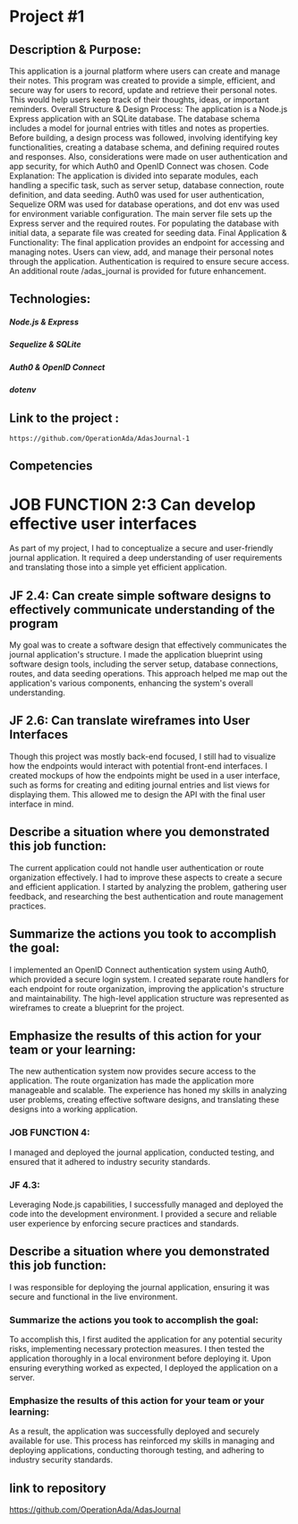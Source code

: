 # Project #1

## Description & Purpose:
This application is a journal platform where users can create and manage their notes. This program was created to provide a simple, efficient, and secure way for users to record, update and retrieve their personal notes. This would help users keep track of their thoughts, ideas, or important reminders.
Overall Structure & Design Process: The application is a Node.js Express application with an SQLite database. The database schema includes a model for journal entries with titles and notes as properties. Before building, a design process was followed, involving identifying key functionalities, creating a database schema, and defining required routes and responses. Also, considerations were made on user authentication and app security, for which Auth0 and OpenID Connect was chosen.
Code Explanation: The application is divided into separate modules, each handling a specific task, such as server setup, database connection, route definition, and data seeding. Auth0 was used for user authentication, Sequelize ORM was used for database operations, and dot env was used for environment variable configuration. The main server file sets up the Express server and the required routes. For populating the database with initial data, a separate file was created for seeding data.
 Final Application & Functionality: The final application provides an endpoint for accessing and managing notes. Users can view, add, and manage their personal notes through the application. Authentication is required to ensure secure access. An additional route /adas_journal is provided for future enhancement.

## Technologies:

 ##### Node.js & Express
 ##### Sequelize & SQLite
 ##### Auth0 & OpenID Connect
 ##### dotenv

## Link to the project : 
	https://github.com/OperationAda/AdasJournal-1

## Competencies

# JOB FUNCTION 2:3 Can develop effective user interfaces				
As part of my project, I had to conceptualize a secure and user-friendly journal application. It required a deep understanding of user requirements and translating those into a simple yet efficient application.
## JF 2.4: Can create simple software designs to effectively communicate understanding of the program				
My goal was to create a software design that effectively communicates the journal application's structure. I made the application blueprint using software design tools, including the server setup, database connections, routes, and data seeding operations. This approach helped me map out the application's various components, enhancing the system's overall understanding.
## JF 2.6: Can translate wireframes into User Interfaces				
Though this project was mostly back-end focused, I still had to visualize how the endpoints would interact with potential front-end interfaces. I created mockups of how the endpoints might be used in a user interface, such as forms for creating and editing journal entries and list views for displaying them. This allowed me to design the API with the final user interface in mind.

## Describe a situation where you demonstrated this job function:
The current application could not handle user authentication or route organization effectively. I had to improve these aspects to create a secure and efficient application. I started by analyzing the problem, gathering user feedback, and researching the best authentication and route management practices.

## Summarize the actions you took to accomplish the goal:
I implemented an OpenID Connect authentication system using Auth0, which provided a secure login system. I created separate route handlers for each endpoint for route organization, improving the application's structure and maintainability. The high-level application structure was represented as wireframes to create a blueprint for the project.

## Emphasize the results of this action for your team or your learning:
The new authentication system now provides secure access to the application. The route organization has made the application more manageable and scalable. The experience has honed my skills in analyzing user problems, creating effective software designs, and translating these designs into a working application.

### JOB FUNCTION 4:
I managed and deployed the journal application, conducted testing, and ensured that it adhered to industry security standards.
### JF 4.3: 
Leveraging Node.js capabilities, I successfully managed and deployed the code into the development environment. I provided a secure and reliable user experience by enforcing secure practices and standards.

## Describe a situation where you demonstrated this job function:
I was responsible for deploying the journal application, ensuring it was secure and functional in the live environment.

### Summarize the actions you took to accomplish the goal:
To accomplish this, I first audited the application for any potential security risks, implementing necessary protection measures. I then tested the application thoroughly in a local environment before deploying it. Upon ensuring everything worked as expected, I deployed the application on a server.

### Emphasize the results of this action for your team or your learning:
As a result, the application was successfully deployed and securely available for use. This process has reinforced my skills in managing and deploying applications, conducting thorough testing, and adhering to industry security standards.


## link to repository 
https://github.com/OperationAda/AdasJournal
